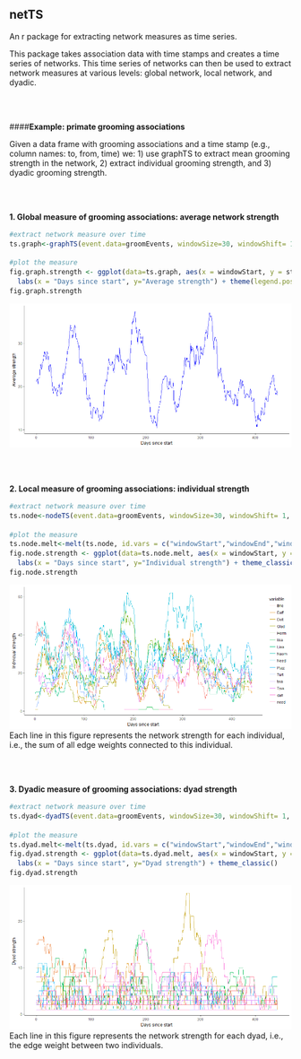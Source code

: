 ## **netTS**
An r package for extracting network measures as time series.

This package takes association data with time stamps and creates a time series of networks. This time series of networks can then be used to extract network measures at various levels: global network, local network, and dyadic.

 <br><br>

####**Example: primate grooming associations**

Given a data frame with grooming associations and a time stamp (e.g., column names: to, from, time) we: 1) use graphTS to extract mean grooming strength in the network, 2) extract individual grooming strength, and 3) dyadic grooming strength.

 <br><br>

**1. Global measure of grooming associations: average network strength**
 
``` r
#extract network measure over time
ts.graph<-graphTS(event.data=groomEvents, windowSize=30, windowShift= 1, type="strength", directedNet=T)

#plot the measure
fig.graph.strength <- ggplot(data=ts.graph, aes(x = windowStart, y = strength)) + geom_path(color = "blue") + 
  labs(x = "Days since start", y="Average strength") + theme(legend.position="none") + theme_classic()
fig.graph.strength
```
![](data/Readme_fig_globalStrength.png)
 
 <br><br>
  
**2. Local measure of grooming associations: individual strength**
 
``` r
#extract network measure over time
ts.node<-nodeTS(event.data=groomEvents, windowSize=30, windowShift= 1, type="strength", directedNet=T)

#plot the measure
ts.node.melt<-melt(ts.node, id.vars = c("windowStart","windowEnd","windowStartDate","windowEndDate","nEvents"))
fig.node.strength <- ggplot(data=ts.node.melt, aes(x = windowStart, y = value, color=variable)) + geom_path() + 
  labs(x = "Days since start", y="Individual strength") + theme_classic()
fig.node.strength
```
![](data/Readme_fig_LocalStrength.png)
Each line in this figure represents the network strength for each individual, i.e., the sum of all edge weights connected to this individual.

  <br><br>
 
**3. Dyadic measure of grooming associations: dyad strength**
 
``` r
#extract network measure over time
ts.dyad<-dyadTS(event.data=groomEvents, windowSize=30, windowShift= 1, type="strength", directedNet=T)

#plot the measure
ts.dyad.melt<-melt(ts.dyad, id.vars = c("windowStart","windowEnd","windowStartDate","windowEndDate","nEvents"))
fig.dyad.strength <- ggplot(data=ts.dyad.melt, aes(x = windowStart, y = value, color=variable)) + geom_path() + 
  labs(x = "Days since start", y="Dyad strength") + theme_classic()
fig.dyad.strength
```
![](data/Readme_fig_dyadStrength.png)
Each line in this figure represents the network strength for each dyad, i.e., the edge weight between two individuals.

